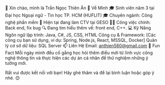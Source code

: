 👋 Xin chào, mình là Trần Ngọc Thiên Ân
💼 Về Mình
🎓 Sinh viên năm 3 tại Đại học Ngoại ngữ - Tin học TP. HCM (HUFLIT)
🎓 Chuyên ngành: Công nghệ phần mềm 
🏢 Hiện tại đang làm CTV tại GESO
👨‍💻 Công việc chính: Back end, fix bug 
🔍 Đang tìm hiểu thêm về: front end, C++.
💻 Kỹ Năng
Ngôn ngữ lập trình: Java, C#, JS, CSS, HTML
Công cụ & Framework: [Các công cụ bạn sử dụng, ví dụ: Spring, Node.js, React, MSSQL, Docker]
Quản lý cơ sở dữ liệu: SQL Server 
📫 Liên Hệ
Email: anthien560@gmail.com
🌱 Fun Fact
Mỗi ngày mình đều cố gắng học hỏi thêm điều mới từ lĩnh vực công nghệ thông tin và thực hiện các dự án cá nhân để thử nghiệm những ý tưởng mới.

Rất vui được kết nối với bạn! Hãy ghé thăm và để lại bình luận hoặc góp ý nhé. 😊

